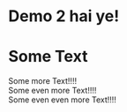 # Demo 2 hai ye!

Some Text
===========

Some more Text!!!!<br>
Some even more Text!!!!<br>
Some even even more Text!!!!<br>
